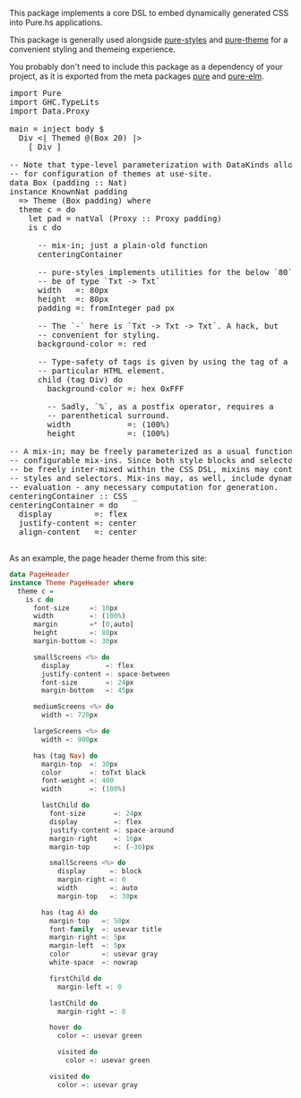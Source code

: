 This package implements a core DSL to embed dynamically generated CSS into Pure.hs applications.

This package is generally used alongside [pure-styles](/packages/pure-styles/latest) and [pure-theme](/packages/pure-theme/latest) for a convenient styling and themeing experience. 

You probably don't need to include this package as a dependency of your project, as it is exported from the meta packages [pure](/packages/pure/latest) and [pure-elm](/packages/pure-elm/latest).

<pre data-try>
import Pure
import GHC.TypeLits
import Data.Proxy

main = inject body $
  Div <| Themed @(Box 20) |>
    [ Div ]

-- Note that type-level parameterization with DataKinds allows 
-- for configuration of themes at use-site.
data Box (padding :: Nat)
instance KnownNat padding 
  => Theme (Box padding) where
  theme c = do
    let pad = natVal (Proxy :: Proxy padding)
    is c do
      
      -- mix-in; just a plain-old function
      centeringContainer

      -- pure-styles implements utilities for the below `80` to 
      -- be of type `Txt -> Txt`
      width   =: 80px
      height  =: 80px
      padding =: fromInteger pad px
      
      -- The `-` here is `Txt -> Txt -> Txt`. A hack, but 
      -- convenient for styling.
      background-color =: red

      -- Type-safety of tags is given by using the tag of a 
      -- particular HTML element.
      child (tag Div) do
        background-color =: hex 0xFFF

        -- Sadly, `%`, as a postfix operator, requires a 
        -- parenthetical surround.
        width            =: (100%)
        height           =: (100%)

-- A mix-in; may be freely parameterized as a usual function for 
-- configurable mix-ins. Since both style blocks and selectors may
-- be freely inter-mixed within the CSS DSL, mixins may contain 
-- styles and selectors. Mix-ins may, as well, include dynamic 
-- evaluation - any necessary computation for generation.
centeringContainer :: CSS _
centeringContainer = do
  display         =: flex
  justify-content =: center
  align-content   =: center

</pre>

As an example, the page header theme from this site:

```haskell
data PageHeader
instance Theme PageHeader where
  theme c =
    is c do
      font-size     =: 18px
      width         =: (100%)
      margin        =* [0,auto]
      height        =: 80px
      margin-bottom =: 30px

      smallScreens <%> do
        display         =: flex
        justify-content =: space-between
        font-size       =: 24px
        margin-bottom   =: 45px

      mediumScreens <%> do
        width =: 720px

      largeScreens <%> do
        width =: 900px

      has (tag Nav) do
        margin-top  =: 30px
        color       =: toTxt black
        font-weight =: 400
        width       =: (100%)

        lastChild do
          font-size       =: 24px
          display         =: flex
          justify-content =: space-around
          margin-right    =: 16px
          margin-top      =: (-30)px

          smallScreens <%> do
            display      =: block
            margin-right =: 0
            width        =: auto
            margin-top   =: 30px

        has (tag A) do
          margin-top   =: 50px
          font-family  =: usevar title
          margin-right =: 5px
          margin-left  =: 5px
          color        =: usevar gray
          white-space  =: nowrap

          firstChild do
            margin-left =: 0

          lastChild do
            margin-right =: 0

          hover do
            color =: usevar green

            visited do
              color =: usevar green

          visited do
            color =: usevar gray
```